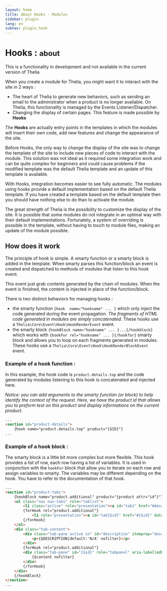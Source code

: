 ```yaml
---
layout: home
title: About Hooks - Modules
sidebar: plugin
lang: en
subnav: plugin_hook
---
```


<div class="page-header">
    <h1>Hooks : <small>about</small></h1>
</div>

<div class="alert alert-warning">
<p>This is a functionality in development and not available in the current version of Thelia</p>
</div>

When you create a module for Thelia, you might want it to interact with the site in 2 ways :

- The heart of Thelia to generate new behaviors, such as sending an email to the administrator when a product is no longer available. On Thelia, this functionality is managed by the Events Listener/Dispatcher.
- Changing the display of certain pages. This feature is made ​​possible by **Hooks**

The **Hooks** are actually entry points in the templates in which the modules will insert their own code, add new features and change the appearance of the site.

Before Hooks, the only way to change the display of the site was to change the template of the site to include new pieces of code to interact with the module.
This solution was not ideal as it required some integration work and can be quite complex for beginners and could cause problems if the modified template was the default Thelia template and an update of this template is available.

With Hooks, integration becomes easier to see fully automatic. The modules using hooks provide a default implementation based on the default Thelia template. If you have created a template based on the default template then you should have nothing else to do than to activate the module.

The great strength of Thelia is the possibility to customize the display of the site. It is possible that some modules do not integrate in an optimal way with their default implementations.
Fortunately, a system of overriding is possible in the template, without having to touch to module files, making an update of the module possible.


## How does it work

The principle of hook is simple. A smarty function or a smarty block is added in the template. When smarty parses this function/block an event is created and dispatched to methods of modules that listen to this hook event.

This event just grab contents generated by the chain of modules. When the event is finished, the content is injected in place of the function/block.

There is two distinct behaviors for managing hooks : 

- the smarty function ```{hook  name="hookname" ... }``` which only inject the code generated during the event propagation. *The fragments of HTML code generated in modules are simply concatenated*. These hooks use a ```Thelia\Core\Event\Hook\HookRenderEvent``` event.
- the smarty block ```{hookBlock name="hookname" ... }...{/hookblock}``` which works with ```{hookFor rel="hookname" ... }{/hookfor}``` smarty block and allows you to loop on each fragments generated in modules. These hooks use a ```Thelia\Core\Event\Hook\HookRenderBlockEvent``` event.


### Example of a hook function :

In this example, the hook code is ```product.details.top``` and the code generated by modules listening to this hook is concatenated and injected here.

*Notice: you can add arguments to the smarty function (or block) to help identify the context of the request. Here, we have the product id that allows you to preform test on this product and display informations on the current product.*

```html
...
<section id="product-details">
    {hook name="product.details.top" product="{$ID}"}
...
```


### Example of a hook block :

The smarty block is a little bit more complex but more flexible. This hook provides a list of row, each row having a list of variables. It is used in conjunction with the ```hookFor``` block that allow you to iterate on each row and assign variables to smarty. The variables may be different depending on the hook. You have to refer to the documentation of that hook.


```html
...
<section id="product-tabs">
    {hookBlock name="product.additional" product="{product attr="id"}"}
    <ul class="nav nav-tabs" role="tablist">
        <li class="active" role="presentation"><a id="tab1" href="#description" data-toggle="tab" role="tab">{intl l="Description"}</a></li>
        {forHook rel="product.additional"}
            <li role="presentation"><a id="tab{$id}" href="#{$id}" data-toggle="tab" role="tab">{$title}</a></li>
        {/forHook}
    </ul>
    <div class="tab-content">
        <div class="tab-pane active in" id="description" itemprop="description" role="tabpanel" aria-labelledby="tab1">
            <p>{$DESCRIPTION|default:'N/A' nofilter}</p>
        </div>
        {forHook rel="product.additional"}
        <div class="tab-pane" id="{$id}" role="tabpanel" aria-labelledby="tab{$id}">
            {$content nofilter}
        </div>
        {/forHook}
    </div>
    {/hookBlock}
</section>
...
```
